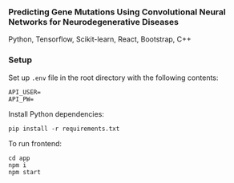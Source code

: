 ### Predicting Gene Mutations Using Convolutional Neural Networks for Neurodegenerative Diseases

Python, Tensorflow, Scikit-learn, React, Bootstrap, C++

### Setup
Set up ```.env``` file in the root directory with the following contents:
```
API_USER=
API_PW=
```

Install Python dependencies:
```
pip install -r requirements.txt
```

To run frontend:
```
cd app
npm i
npm start
```

